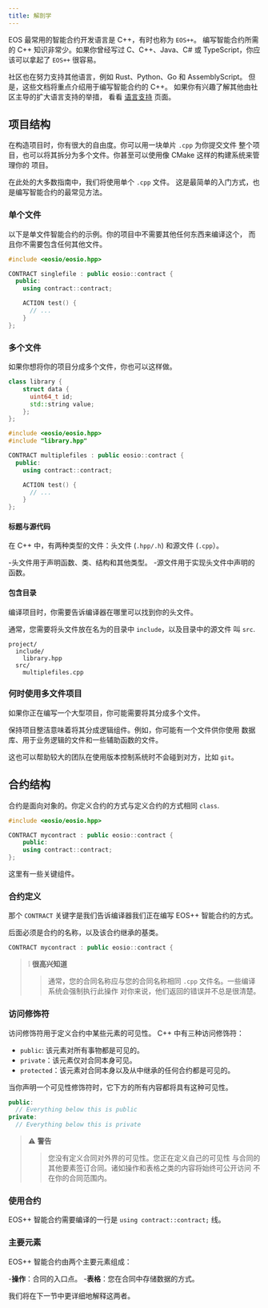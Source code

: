 ```yaml
---
title: 解剖学
---
```


EOS 最常用的智能合约开发语言是 C++，有时也称为 `EOS++`。 
编写智能合约所需的 C++ 知识非常少。如果你曾经写过 C、C++、Java、C# 或
TypeScript，你应该可以拿起了 `EOS++` 很容易。

社区也在努力支持其他语言，例如 Rust、Python、Go 和 AssemblyScript。
但是，这些文档将重点介绍用于编写智能合约的 C++。 
如果你有兴趣了解其他由社区主导的扩大语言支持的举措， 
看看 [语言支持](/docs/03_smart-contracts/999_language-support.md) 页面。


## 项目结构

在构造项目时，你有很大的自由度。你可以用一块单片 `.cpp` 为你提交文件
整个项目，也可以将其拆分为多个文件。你甚至可以使用像 CMake 这样的构建系统来管理你的
项目。

在此处的大多数指南中，我们将使用单个 `.cpp` 文件。
这是最简单的入门方式，也是编写智能合约的最常见方法。

### 单个文件

以下是单文件智能合约的示例。你的项目中不需要其他任何东西来编译这个，
而且你不需要包含任何其他文件。

```cpp title="project/singlefile.cpp"
#include <eosio/eosio.hpp>

CONTRACT singlefile : public eosio::contract {
  public:
    using contract::contract;

    ACTION test() {
      // ...
    }
};
```

### 多个文件

如果你想将你的项目分成多个文件，你也可以这样做。

```cpp title="project/src/library.hpp"
class library {
    struct data {
      uint64_t id;
      std::string value;
    };
};
```

```cpp title="include/multiplefiles.cpp"
#include <eosio/eosio.hpp>
#include "library.hpp"

CONTRACT multiplefiles : public eosio::contract {
  public:
    using contract::contract;

    ACTION test() {
      // ...
    }
};
```


#### 标题与源代码

在 C++ 中，有两种类型的文件：头文件 (`.hpp/.h`) 和源文件 (`.cpp`）。

-头文件用于声明函数、类、结构和其他类型。
-源文件用于实现头文件中声明的函数。

#### 包含目录

编译项目时，你需要告诉编译器在哪里可以找到你的头文件。

通常，您需要将头文件放在名为的目录中 `include`，以及目录中的源文件
叫 `src`.

```text
project/
  include/
    library.hpp
  src/
    multiplefiles.cpp
```

### 何时使用多文件项目

如果你正在编写一个大型项目，你可能需要将其分成多个文件。

保持项目整洁意味着将其分成逻辑组件。例如，你可能有一个文件供你使用
数据库、用于业务逻辑的文件和一些辅助函数的文件。

这也可以帮助较大的团队在使用版本控制系统时不会碰到对方，比如 `git`。

## 合约结构

合约是面向对象的。你定义合约的方式与定义合约的方式相同 `class`.

```cpp title="project/mycontract.cpp"
#include <eosio/eosio.hpp>

CONTRACT mycontract : public eosio::contract {
    public:
    using contract::contract;
};
```

这里有一些关键组件。 

### 合约定义

那个 `CONTRACT` 关键字是我们告诉编译器我们正在编写 EOS++ 智能合约的方式。

后面必须是合约的名称，以及该合约继承的基类。

```cpp
CONTRACT mycontract : public eosio::contract {
```

>❕ **很高兴知道**
>>通常，您的合同名称应与您的合同名称相同 `.cpp` 文件名。一些编译系统会强制执行此操作
>对你来说，他们返回的错误并不总是很清楚。

### 访问修饰符

访问修饰符用于定义合约中某些元素的可见性。
C++ 中有三种访问修饰符： 
- `public`: 该元素对所有事物都是可见的。
- `private`：该元素仅对合同本身可见。
- `protected`：该元素对合同本身以及从中继承的任何合约都是可见的。

当你声明一个可见性修饰符时，它下方的所有内容都将具有这种可见性。

```cpp
public:
  // Everything below this is public
private:
  // Everything below this is private
```


>⚠ **警告**
> >您没有定义合同对外界的可见性。您正在定义自己的可见性
>与合同的其他要素签订合同。诸如操作和表格之类的内容将始终可公开访问
>不在你的合同范围内。


### 使用合约

EOS++ 智能合约需要编译的一行是 `using contract::contract;` 线。


### 主要元素

EOS++ 智能合约由两个主要元素组成：

-**操作**：合同的入口点。 
-**表格**：您在合同中存储数据的方式。

我们将在下一节中更详细地解释这两者。
